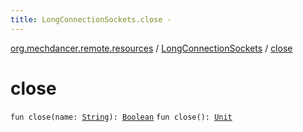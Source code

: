 ```yaml
---
title: LongConnectionSockets.close - 
---
```


[org.mechdancer.remote.resources](../index.html) / [LongConnectionSockets](index.html) / [close](./close.html)

# close

`fun close(name: `[`String`](https://kotlinlang.org/api/latest/jvm/stdlib/kotlin/-string/index.html)`): `[`Boolean`](https://kotlinlang.org/api/latest/jvm/stdlib/kotlin/-boolean/index.html)
`fun close(): `[`Unit`](https://kotlinlang.org/api/latest/jvm/stdlib/kotlin/-unit/index.html)